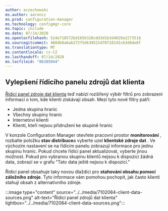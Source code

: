 ```yaml
---
author: aczechowski
ms.author: aaroncz
ms.prod: configuration-manager
ms.technology: configmgr-core
ms.topic: include
ms.date: 07/14/2020
ms.openlocfilehash: 524e718572bd165b328cdd3d1b3d4029a2273518
ms.sourcegitcommit: 488db8a6ab272f5d639525d70718145c63d0de8f
ms.translationtype: MT
ms.contentlocale: cs-CZ
ms.lasthandoff: 07/14/2020
ms.locfileid: "86385044"
---
```

## <a name="improvements-to-client-data-sources-dashboard"></a><a name="bkmk_content"></a>Vylepšení řídicího panelu zdrojů dat klienta

<!--7102084-->

[Řídicí panel zdroje dat klienta](../../../../servers/deploy/configure/monitor-content-you-have-distributed.md#client-data-sources-dashboard) teď nabízí rozšířený výběr filtrů pro zobrazení informací o tom, kde klienti získávají obsah. Mezi tyto nové filtry patří:

- Jedna skupina hranic
- Všechny skupiny hranic
- Internetoví klienti
- Klienti, kteří nejsou přidružení ke skupině hranic

V konzole Configuration Manager otevřete pracovní prostor **monitorování** , rozbalte položku **stav distribuce**a vyberte uzel **klientské zdroje dat** . Ve výchozím nastavení se na řídicím panelu zobrazují informace pro jednu skupinu hranic. Pokud chcete řídicí panel aktualizovat, vyberte jinou možnost. Pokud pro vybranou skupinu klientů nejsou k dispozici žádná data, zobrazí se v grafu "Tato data ještě nejsou k dispozici."

Řídicí panel obsahuje taky novou dlaždici pro **stahování obsahu pomocí záložního zdroje**. Tyto informace vám pomohou pochopit, jak často klienti stahují obsah z alternativního zdroje.

:::image type="content" source="../../media/7102084-client-data-sources.png" alt-text="Řídicí panel zdrojů dat klienta" lightbox="../../media/7102084-client-data-sources.png":::
